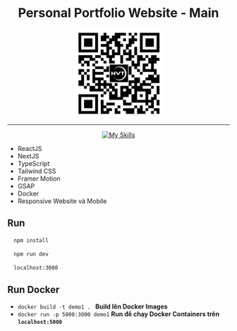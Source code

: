 <div align="center">
  <h1>Personal Portfolio Website - Main</h1>   
</div>   

<div align="center">
  <img src="./public/qr.png" alt="QR Code" width="200" />
</div>  

<hr/>

<div align="center">
  
  [![My Skills](https://skillicons.dev/icons?i=react,nextjs,ts,tailwind,docker)](https://skillicons.dev)
</div>  


- ReactJS  
- NextJS
- TypeScript 
- Tailwind CSS 
- Framer Motion  
- GSAP
- Docker
- Responsive Website và Mobile 
  
## Run

```bash
  npm install
```
```bash
  npm run dev
```
```bash
  localhost:3000
```

## Run Docker
 
- `docker build -t demo1 . ` **Build lên Docker Images**
- `docker run -p 5000:3000 demo1` **Run để chạy Docker Containers trên `localhost:5000`**
